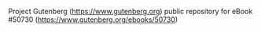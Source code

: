 Project Gutenberg (https://www.gutenberg.org) public repository for
eBook #50730 (https://www.gutenberg.org/ebooks/50730)
